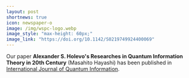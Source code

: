 ```yaml
---
layout: post
shortnews: true
icon: newspaper-o
image: /img/wspc-logo.webp
image_style: "max-height: 60px;"
image_link: "https://doi.org/10.1142/S0219749924400069"
---
```


Our paper **Alexander S. Holevo's Researches in Quantum Information Theory in 20th Century** (Masahito Hayashi) has been published in [International Journal of Quantum Information](https://doi.org/10.1142/S0219749924400069).

